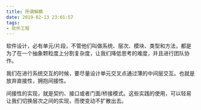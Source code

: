 ```yaml
---
title: 所谓解耦
date: 2019-02-13 23:01:57
tags:
- 软件工程
---
```


软件设计，必有单元/片段，不管他们叫做系统、层次、模块、类型和方法，都是为了在一个抽象颗粒度上分割复杂度，让我们降低思考的难度，并且进行团队协作。

我们在进行系统交互的时候，要尽量设计单元交叉点通过薄的中间层交互。也就是放弃直接性，拥抱间接性。

间接性的实现，就是契约、接口或者门面/桥接模式。这些实践的使用，可以轻易让我们切换层次之间的实现，而使变动不扩散出去。